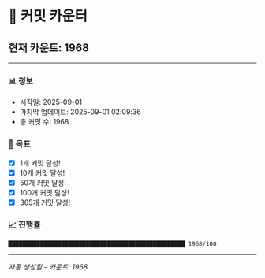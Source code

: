 # 🔢 커밋 카운터

## 현재 카운트: 1968

---

### 📊 정보
- 시작일: 2025-09-01
- 마지막 업데이트: 2025-09-01 02:09:36
- 총 커밋 수: 1968

### 🎯 목표
- [x] 1개 커밋 달성!
- [x] 10개 커밋 달성!
- [x] 50개 커밋 달성!
- [x] 100개 커밋 달성!
- [x] 365개 커밋 달성!

### 📈 진행률
```
██████████████████████████████████████████████████ 1968/100
```

---
*자동 생성됨 - 카운트: 1968*
